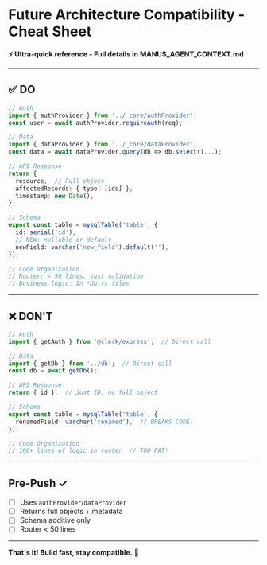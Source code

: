 # Future Architecture Compatibility - Cheat Sheet

**⚡ Ultra-quick reference - Full details in MANUS_AGENT_CONTEXT.md**

---

## ✅ DO

```typescript
// Auth
import { authProvider } from '../_core/authProvider';
const user = await authProvider.requireAuth(req);

// Data
import { dataProvider } from '../_core/dataProvider';
const data = await dataProvider.query(db => db.select()...);

// API Response
return {
  resource,  // Full object
  affectedRecords: { type: [ids] },
  timestamp: new Date(),
};

// Schema
export const table = mysqlTable('table', {
  id: serial('id'),
  // NEW: nullable or default
  newField: varchar('new_field').default(''),
});

// Code Organization
// Router: < 50 lines, just validation
// Business logic: In *Db.ts files
```

---

## ❌ DON'T

```typescript
// Auth
import { getAuth } from '@clerk/express';  // Direct call

// Data
import { getDb } from '../db';  // Direct call
const db = await getDb();

// API Response
return { id };  // Just ID, no full object

// Schema
export const table = mysqlTable('table', {
  renamedField: varchar('renamed'),  // BREAKS CODE!
});

// Code Organization
// 100+ lines of logic in router  // TOO FAT!
```

---

## Pre-Push ✓

- [ ] Uses `authProvider`/`dataProvider`
- [ ] Returns full objects + metadata
- [ ] Schema additive only
- [ ] Router < 50 lines

---

**That's it! Build fast, stay compatible.** 🚀

